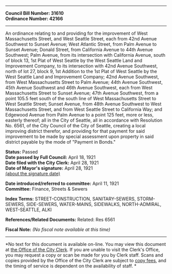 * * * * *  
  
**Council Bill Number: [](#h0)[](#h2)31610**   
**Ordinance Number: 42166**  
  
* * * * *  
  
An ordinance relating to and providing for the improvement of West Massachusetts Street, and West Seattle Street, each from 42nd Avenue Southwest to Sunset Avenue; West Atlantic Street, from Palm Avenue to Sunset Avenue; Donald Street, from California Avenue to 44th Avenue Southwest; Palm Avenue, from its intersection with California Avenue, south of block 13, 1st Plat of West Seattle by the West Seattle Land and Improvement Company, to its intersection with 42nd Avenue Southwest, north of lot 27, block 9, 1st Addition to the 1st Plat of West Seattle by the West Seattle Land and Improvement Company; 42nd Avenue Southwest, from West Massachusetts Street to Palm Avenue; 44th Avenue Southwest, 45th Avenue Southwest and 46th Avenue Southwest, each from West Massachusetts Street to Sunset Avenue; 47th Avenue Southwest, from a point 105.5 feet south of the south line of West Massachusetts Street to West Seattle Street; Sunset Avenue, from 48th Avenue Southwest to West Massachusetts Street, and from West Seattle Street to California Way; and Edgewood Avenue from Palm Avenue to a point 125 feet, more or less, easterly thereof; all in the City of Seattle, all in accordance with Resolution No. 6561, of the City Council of the City of Seattle, creating a local improving district therefor, and providing for that payment for said improvement to be made by special assessment upon property in said district payable by the mode of "Payment in Bonds."  
  
**Status:** Passed   
**Date passed by Full Council:** April 18, 1921   
**Date filed with the City Clerk:** April 28, 1921   
**Date of Mayor's signature:** April 28, 1921   
[(about the signature date)](/~public/approvaldate.htm)   
  
  
**Date introduced/referred to committee:** April 11, 1921   
**Committee:** Finance, Streets & Sewers   
  
**Index Terms:** STREET-CONSTRUCTION, SANITARY-SEWERS, STORM-SEWERS, SIDE-SEWERS, WATER-MAINS, SIDEWALKS, NORTH-ADMIRAL, WEST-SEATTLE, ALKI  
  
**References/Related Documents:** Related: Res 6561  
  
**Fiscal Note:** *(No fiscal note available at this time)*  
  
* * * * *  
  
*No text for this document is available on-line. You may view this document at [the Office of the City Clerk](http://www.seattle.gov/leg/clerk/contactUs.htm). If you are unable to visit the Clerk's Office, you may request a copy or scan be made for you by Clerk staff. Scans and copies provided by the Office of the City Clerk are subject to [copy fees](http://clerk.seattle.gov/~public/clerkfees.htm), and the timing of service is dependent on the availability of staff. *  
  
  
